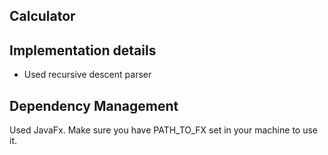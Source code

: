 ## Calculator


## Implementation details

- Used recursive descent parser

## Dependency Management

Used JavaFx.
Make sure you have PATH_TO_FX set in your machine to use it.
